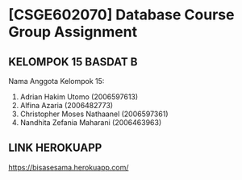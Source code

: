 # [CSGE602070] Database Course Group Assignment

## KELOMPOK 15 BASDAT B
Nama Anggota Kelompok 15:
1. Adrian Hakim Utomo (2006597613)
2. Alfina Azaria (2006482773)
3. Christopher Moses Nathaanel (2006597361)
4. Nandhita Zefania Maharani (2006463963)

## LINK HEROKUAPP
https://bisasesama.herokuapp.com/

